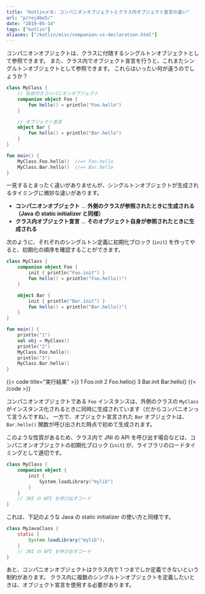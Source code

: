 ```yaml
---
title: "Kotlinメモ: コンパニオンオブジェクトとクラス内オブジェクト宣言の違い"
url: "p/rej4be5/"
date: "2019-05-14"
tags: ["kotlin"]
aliases: ["/kotlin/misc/companion-vs-declaration.html"]
---
```


コンパニオンオブジェクトは、クラスに付随するシングルトンオブジェクトとして参照できます。
また、クラス内でオブジェクト宣言を行うと、これまたシングルトンオブジェクトとして参照できます。
これらはいったい何が違うのでしょうか？

```kotlin
class MyClass {
    // 名前付きコンパニオンオブジェクト
    companion object Foo {
        fun hello() = println("Foo.hello")
    }

    // オブジェクト宣言
    object Bar {
        fun hello() = println("Bar.hello")
    }
}

fun main() {
    MyClass.Foo.hello()  //=> Foo.hello
    MyClass.Bar.hello()  //=> Bar.hello
}
```

一見するとまったく違いがありませんが、シングルトンオブジェクトが生成されるタイミングに微妙な違いがあります。

* <b>コンパニオンオブジェクト</b> ... **外側のクラスが参照されたときに生成される（Java の static initializer と同様）**
* <b>クラス内オブジェクト宣言</b> ... **そのオブジェクト自身が参照されたときに生成される**

次のように、それぞれのシングルトン定義に初期化ブロック (`init`) を作ってやると、初期化の順序を確認することができます。

```kotlin
class MyClass {
    companion object Foo {
        init { println("Foo.init") }
        fun hello() = println("Foo.hello()")
    }

    object Bar {
        init { println("Bar.init") }
        fun hello() = println("Bar.hello()")
    }
}

fun main() {
    println("1")
    val obj = MyClass()
    println("2")
    MyClass.Foo.hello()
    println("3")
    MyClass.Bar.hello()
}
```

{{< code title="実行結果" >}}
1
Foo.init
2
Foo.hello()
3
Bar.init
Bar.hello()
{{< /code >}}

コンパニオンオブジェクトである `Foo` インスタンスは、外側のクラスの `MyClass` がインスタンス化されるときに同時に生成されています（だからコンパニオンって言うんですね）。
一方で、オブジェクト宣言された `Bar` オブジェクトは、`Bar.hello()` 関数が呼び出された時点で初めて生成されます。

このような性質があるため、クラス内で JNI の API を呼び出す場合などは、コンパニオンオブジェクトの初期化ブロック (`init`) が、ライブラリのロードタイミングとして適切です。

```kotlin
class MyClass {
    companion object {
        init {
            System.loadLibrary("mylib")
        }
    }
    // JNI の API を呼び出すコード
}
```

これは、下記のような Java の static initializer の使い方と同様です。

```java
class MyJavaClass {
    static {
        System.loadLibrary("mylib");
    }
    // JNI の API を呼び出すコード
}
```

あと、コンパニオンオブジェクトはクラス内で 1 つまでしか定義できないという制約があります。
クラス内に複数のシングルトンオブジェクトを定義したいときは、オブジェクト宣言を使用する必要があります。

